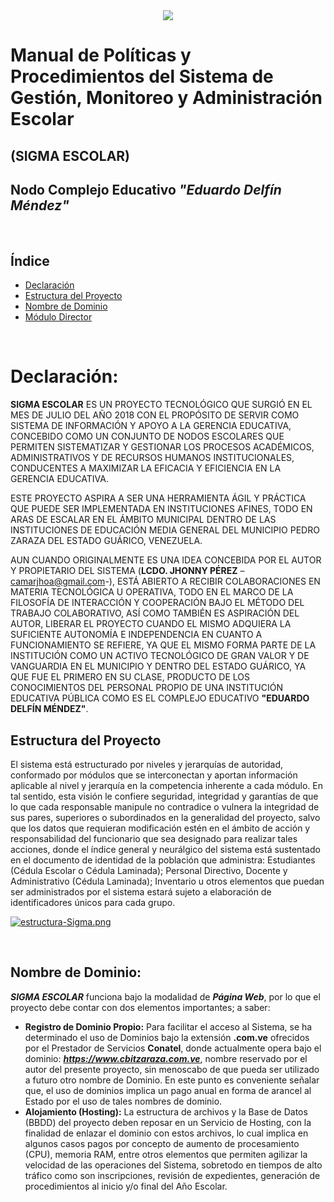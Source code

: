 <center>
   <a href="http:/cbitzaraza.com.ve/"><img src="https://i.pinimg.com/474x/aa/7a/1c/aa7a1ccaf2bfbca53eb46f9c3f8d8388.jpg" /></a>
</center>

# Manual de Políticas y Procedimientos del Sistema de Gestión, Monitoreo y Administración Escolar

## **(SIGMA ESCOLAR)**

## Nodo Complejo Educativo ***"Eduardo Delfín Méndez"***<br>
<br>

## Índice
* [Declaración](#declaración)
* [Estructura del Proyecto](#estructura-del-proyecto)
* [Nombre de Dominio](#nombre-de-dominio)
* [Módulo Director](Director.md)

<br>

# Declaración:

**SIGMA ESCOLAR** ES UN PROYECTO TECNOLÓGICO QUE SURGIÓ EN EL MES DE JULIO DEL AÑO 2018 CON EL PROPÓSITO DE SERVIR COMO SISTEMA DE INFORMACIÓN Y APOYO A LA GERENCIA EDUCATIVA, CONCEBIDO COMO UN CONJUNTO DE NODOS ESCOLARES QUE PERMITEN SISTEMATIZAR Y GESTIONAR LOS PROCESOS ACADÉMICOS, ADMINISTRATIVOS Y DE RECURSOS HUMANOS INSTITUCIONALES, CONDUCENTES A MAXIMIZAR LA EFICACIA Y EFICIENCIA EN LA GERENCIA EDUCATIVA.

ESTE PROYECTO ASPIRA A SER UNA HERRAMIENTA ÁGIL Y PRÁCTICA QUE PUEDE SER IMPLEMENTADA EN INSTITUCIONES AFINES, TODO EN ARAS DE ESCALAR EN EL ÁMBITO MUNICIPAL  DENTRO DE LAS INSTITUCIONES DE EDUCACIÓN MEDIA GENERAL DEL MUNICIPIO PEDRO ZARAZA DEL ESTADO GUÁRICO, VENEZUELA.

AUN CUANDO ORIGINALMENTE ES UNA IDEA CONCEBIDA POR EL AUTOR Y PROPIETARIO DEL SISTEMA (**LCDO. JHONNY PÉREZ** –<camarjhoa@gmail.com>-), ESTÁ ABIERTO A RECIBIR COLABORACIONES EN MATERIA  TECNOLÓGICA U OPERATIVA, TODO EN EL MARCO DE LA FILOSOFÍA DE INTERACCIÓN Y COOPERACIÓN BAJO EL MÉTODO DEL TRABAJO COLABORATIVO, ASÍ COMO TAMBIÉN ES ASPIRACIÓN DEL AUTOR, LIBERAR EL PROYECTO CUANDO EL MISMO ADQUIERA LA SUFICIENTE AUTONOMÍA E INDEPENDENCIA EN CUANTO A FUNCIONAMIENTO SE REFIERE, YA QUE EL MISMO FORMA PARTE DE LA INSTITUCIÓN COMO UN ACTIVO TECNOLÓGICO DE GRAN VALOR Y DE VANGUARDIA EN EL MUNICIPIO Y DENTRO DEL  ESTADO GUÁRICO, YA QUE FUE EL PRIMERO EN SU CLASE, PRODUCTO DE LOS CONOCIMIENTOS DEL PERSONAL PROPIO DE UNA INSTITUCIÓN EDUCATIVA PÚBLICA COMO ES EL COMPLEJO EDUCATIVO **"EDUARDO DELFÍN MÉNDEZ"**.

## Estructura del Proyecto

El sistema está estructurado por niveles y jerarquías de autoridad, conformado por módulos que se interconectan y aportan información aplicable al nivel y jerarquía en la competencia inherente a cada módulo. En tal sentido, esta visión le confiere seguridad, integridad y garantías de que lo que cada responsable manipule no contradice o vulnera la integridad de sus pares, superiores o subordinados en la generalidad del proyecto, salvo que los datos que requieran modificación estén en el ámbito de acción y responsabilidad del funcionario que sea designado para realizar tales acciones, donde el índice general y neurálgico del sistema está sustentado en el documento de identidad de la población que administra: Estudiantes (Cédula Escolar o Cédula Laminada); Personal Directivo, Docente y Administrativo (Cédula Laminada); Inventario u otros elementos que puedan ser administrados por el sistema estará sujeto a elaboración de identificadores únicos para cada grupo.
<br>

[![estructura-Sigma.png](https://i.postimg.cc/4NhtfgJ7/estructura-Sigma.png)](https://postimg.cc/qz4gwW64)

<br>

## Nombre de Dominio:
***SIGMA ESCOLAR*** funciona bajo la modalidad de ***Página Web***, por lo que el proyecto debe contar con dos elementos importantes; a saber: 
* **Registro de Dominio Propio:** Para facilitar el acceso al Sistema, se ha determinado el uso de Dominios bajo la extensión **.com.ve** ofrecidos por el Prestador de Servicios  **Conatel**, donde actualmente opera bajo el dominio: ***https://www.cbitzaraza.com.ve***, nombre reservado por el autor del presente proyecto, sin menoscabo de que pueda ser utilizado a futuro otro nombre de Dominio. En este punto es conveniente señalar que, el uso de dominios implica un pago anual en forma de arancel al Estado por el uso de tales nombres de dominio.
* **Alojamiento (Hosting):** La estructura de archivos y la Base de Datos (BBDD) del proyecto deben reposar en un Servicio de Hosting, con la finalidad de enlazar el dominio con estos archivos, lo cual implica en algunos casos pagos por concepto de aumento de procesamiento (CPU), memoria RAM, entre otros elementos que permiten agilizar la velocidad de las operaciones del Sistema, sobretodo en tiempos de alto tráfico como son inscripciones, revisión de expedientes, generación de procedimientos al inicio y/o final del Año Escolar. 


